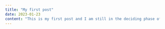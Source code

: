 ```yaml
---
title: "My first post"
date: 2023-01-23
content: "This is my first post and I am still in the deciding phase of choosing a programming language to learn"
---
```

